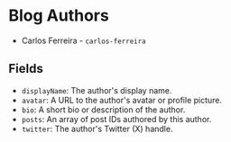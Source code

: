 # Blog Authors

- Carlos Ferreira - `carlos-ferreira`

## Fields

- `displayName`: The author's display name.
- `avatar`: A URL to the author's avatar or profile picture.
- `bio`: A short bio or description of the author.
- `posts`: An array of post IDs authored by this author.
- `twitter`: The author's Twitter (X) handle.
